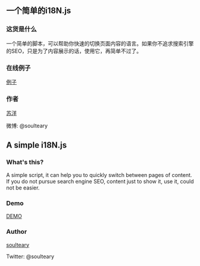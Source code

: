 ## 一个简单的i18N.js

### 这货是什么

一个简单的脚本，可以帮助你快速的切换页面内容的语言。如果你不追求搜索引擎的SEO，只是为了内容展示的话，使用它，再简单不过了。

### 在线例子

[例子](http://soulteary.github.io/simple-i18N/)

### 作者

[苏洋](http://www.soulteary.com)

微博: @soulteary




## A simple i18N.js

### What's this?

A simple script, it can help you to quickly switch between pages of content. If you do not pursue search engine SEO, content just to show it, use it, could not be easier.

### Demo

[DEMO](http://soulteary.github.io/simple-i18N/)

### Author

[soulteary](http://www.soulteary.com)

Twitter: @soulteary